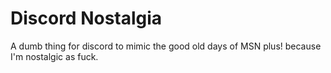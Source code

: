 # Discord Nostalgia

A dumb thing for discord to mimic the good old days of MSN plus! because I'm nostalgic as fuck.